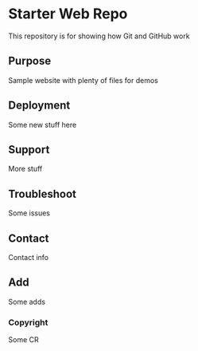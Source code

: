 # Starter Web Repo

This repository is for showing how Git and GitHub work

## Purpose

Sample website with plenty of files for demos

## Deployment

Some new stuff here

## Support

More stuff

## Troubleshoot

Some issues

## Contact

Contact info

## Add

Some adds

### Copyright

Some CR